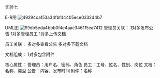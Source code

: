 实验七


E-R图
![49294caf53a34fbf44405ece0332d4b7](https://github.com/user-attachments/assets/fbc08c25-88ee-44ac-8754-c8899cee4185)

UML图
![99db5eda4bbb0f4e4aae346115ea7412](https://github.com/user-attachments/assets/644112c3-05bf-4819-9609-63a446d1012d)
管理员关联：
    1对多发布公告
    1对多管理员工
    1对多上传文档

员工关联：
    多对多查看公告
    多对多下载文档

文档组成：
    1对多包含附件

核心属性：
   管理员：用户名、密码、角色
   员工：工号、姓名、性别、岗位
   文档：名称、类型
   公告：内容、发布时间
    附件：名称

